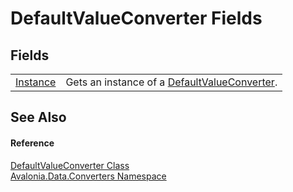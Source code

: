 # DefaultValueConverter Fields




## Fields
<table>
<tr>
<td><a href="F_Avalonia_Data_Converters_DefaultValueConverter_Instance">Instance</a></td>
<td>Gets an instance of a <a href="T_Avalonia_Data_Converters_DefaultValueConverter">DefaultValueConverter</a>.</td>
</tr>
</table>

## See Also


#### Reference
<a href="T_Avalonia_Data_Converters_DefaultValueConverter">DefaultValueConverter Class</a>  
<a href="N_Avalonia_Data_Converters">Avalonia.Data.Converters Namespace</a>  
